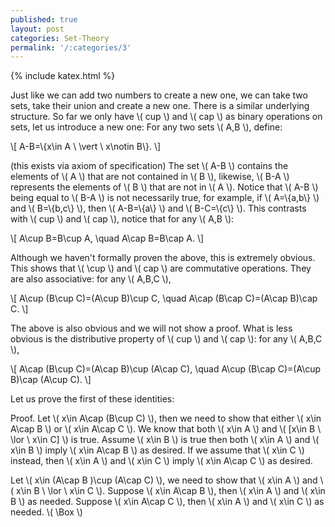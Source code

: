 ```yaml
---
published: true
layout: post
categories: Set-Theory
permalink: '/:categories/3'
---
```

{% include katex.html %}

Just like we can add two numbers to create a new one, we can take two sets, take their union and create a new one. There is a similar underlying structure. So far we only have \\( cup \\) and \\( cap \\) as binary operations on sets, let us introduce a new one: For any two sets \\( A,B \\), define:

\\[ A-B=\\{x\in A \ \vert \ x\notin B\\}. \\]

(this exists via axiom of specification) The set \\( A-B \\) contains the elements of \\( A \\) that are not contained in \\( B \\), likewise, \\( B-A \\) represents the elements of \\( B \\) that are not in \\( A \\). Notice that \\( A-B \\) being equal to \\( B-A \\) is not necessarily true, for example, if \\( A=\\{a,b\\} \\) and \\( B=\\{b,c\\} \\), then \\( A-B=\\{a\\} \\) and \\( B-C=\\{c\\} \\). This contrasts with \\( cup \\) and \\( cap \\), notice that for any \\( A,B \\):

\\[ A\cup B=B\cup A, \quad A\cap B=B\cap A. \\]

Although we haven't formally proven the above, this is extremely obvious. This shows that \\( \cup \\) and \\( cap \\) are commutative operations. They are also associative: for any \\( A,B,C \\),

\\[ A\cup (B\cup C)=(A\cup B)\cup C, \quad A\cap (B\cap C)=(A\cap B)\cap C. \\]

The above is also obvious and we will not show a proof. What is less obvious is the distributive property of \\( cup \\) and \\( cap \\): for any \\( A,B,C \\),

\\[ A\cap (B\cup C)=(A\cap B)\cup (A\cap C), \quad A\cup (B\cap C)=(A\cup B)\cap (A\cup C). \\]

Let us prove the first of these identities:

Proof. Let \\( x\in A\cap (B\cup C) \\), then we need to show that either \\( x\in A\cap B \\) or \\( x\in A\cap C \\). We know that both \\( x\in A \\) and \\( [x\in B \ \lor \ x\in C] \\) is true. Assume \\( x\in B \\) is true then both \\( x\in A \\) and \\( x\in B \\) imply \\( x\in A\cap B \\) as desired. If we assume that \\( x\in C \\) instead, then \\( x\in A \\) and \\( x\in C \\) imply \\( x\in A\cap C \\) as desired.

Let \\( x\in (A\cap B )\cup (A\cap C) \\), we need to show that \\( x\in A \\) and \\( x\in B \ \lor \ x\in C \\). Suppose \\( x\in A\cap B \\), then \\( x\in A \\) and \\( x\in B \\) as needed. Suppose \\( x\in A\cap C \\), then \\( x\in A \\) and \\( x\in C \\) as needed. \\( \Box \\)
